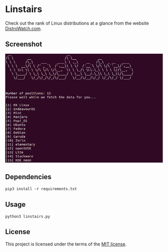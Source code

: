 # Linstairs

Check out the rank of Linux distributions at a glance from the website [DistroWatch.com](https://distrowatch.com/).

## Screenshot

<img src="screenshot/linstairs.png" alt="Linstairs screenshot">

## Dependencies

```
pip3 install -r requirements.txt
```

## Usage

```
python3 linstairs.py
```

## License

This project is licensed under the terms of the [MIT license](LICENSE).

